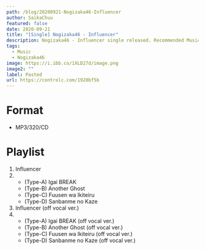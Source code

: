 ```yaml
---
path: /blog/20200921-Nogizaka46-Influencer
author: SaikaChuu
featured: false
date: 2020-09-21
title: "[Single] Nogizaka46 - Influencer"
description: Nogizaka46 - Influencer single released. Recommended Music!
tags:
  - Music
  - Nogizaka46
image: https://i.ibb.co/1XLD27d/image.png
image2: ""
label: Pasted
url: https://controlc.com/1920bf5b
---
```


# Format

- MP3/320/CD

# Playlist

1. Influencer
2. - (Type-A) Igai BREAK
   - (Type-B) Another Ghost
   - (Type-C) Fuusen wa Ikiteiru
   - (Type-D) Sanbanme no Kaze
3. Influencer (off vocal ver.)
4. - (Type-A) Igai BREAK (off vocal ver.)
   - (Type-B) Another Ghost (off vocal ver.)
   - (Type-C) Fuusen wa Ikiteiru (off vocal ver.)
   - (Type-D) Sanbanme no Kaze (off vocal ver.)
